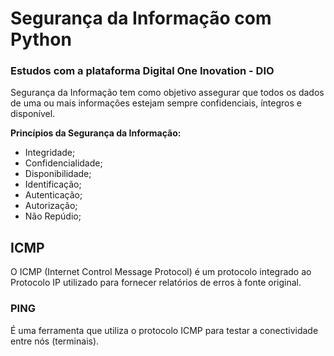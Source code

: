 # Segurança da Informação com Python
### Estudos com a plataforma Digital One Inovation - DIO

Segurança da Informação tem como objetivo assegurar que todos os dados de uma ou mais informações estejam sempre confidenciais, íntegros e disponível.

**Princípios da Segurança da Informação:**
* Integridade;
* Confidencialidade;
* Disponibilidade;
* Identificação;
* Autenticação;
* Autorização;
* Não Repúdio;

## ICMP
O ICMP (Internet Control Message Protocol) é um protocolo integrado ao Protocolo IP utilizado para fornecer relatórios de erros à fonte original.
### PING
É uma ferramenta que utiliza o protocolo ICMP para testar a conectividade entre nós (terminais).
